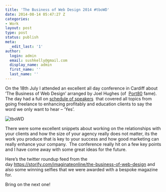 ```yaml
---
title: 'The Business of Web Design 2014 #tboWD'
date: 2014-08-14 05:47:27 Z
categories:
- Work
layout: post
type: post
status: publish
meta:
  _edit_last: '1'
author:
  login: admin
  email: sushkelly@gmail.com
  display_name: admin
  first_name: ''
  last_name: ''
---
```


<p>On the 18th July I attended an excellent all day conference in Cardiff about ‘The Business of Web Design’ arranged by Joel Hughes (of  <a href="http://port80events.co.uk/" target="_blank">Port80</a> fame). The day had a full on <a title="schedule of speakers" href="http://2014.thebusinessofwebdesign.co.uk/schedule/" target="_blank">schedule of speakers</a>  that covered all topics from going freelance to enhancing profitably and education clients to say the word we only want to hear – ‘Yes’.</p>
<p><img  src="{{ site.baseurl }}/assets/tboWD.jpg" alt="tboWD"  /></p>
<p>There were some excellent snippets about working on the relationships with your clients and how the size of your agency really does not matter, its the work you produce that is key to your success and how good marketing can really enhance your company.  The conference really hit on a few key points and I have come away with some great ideas for the future.</p>
<p>Here’s the twitter roundup feed from the day <a style="font-weight: inherit; font-style: inherit;" title="https://storify.com/imaginateonline/the-business-of-web-design" href="https://storify.com/imaginateonline/the-business-of-web-design" target="_blank">https://storify.com/imaginateonline/the-business-of-web-design</a> and also some winning selfies that we were awarded with a bespoke magazine for.</p>
<p>Bring on the next one!</p>

